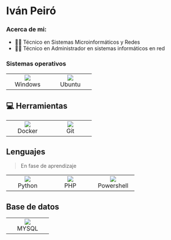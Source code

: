# Iván Peiró

<h3 align="left">Acerca de mi:</h3>

<ul>
  <li><g-emoji class="g-emoji" alias="computer" fallback-src="https://github.githubassets.com/images/icons/emoji/unicode/1f4bb.png">👨‍🎓</g-emoji> Técnico en Sistemas Microinformáticos y Redes</li>
  <li><g-emoji class="g-emoji" alias="computer" fallback-src="https://github.githubassets.com/images/icons/emoji/unicode/1f4bb.png">👨‍🎓</g-emoji> Técnico en Administrador en sistemas informáticos en red</li>
</ul>

### Sistemas operativos

<table>
  <tr>
    <td align="center" width="100">
  <a href="https://skillicons.dev">
    <img src="https://skillicons.dev/icons?i=windows" />
  </a>
<br>Windows
    </td>
    <td align="center" width="100">
  <a href="https://skillicons.dev">
    <img src="https://skillicons.dev/icons?i=ubuntu" />
  </a>
<br>Ubuntu
    </td>
  </tr>
</table>

## 💻 Herramientas

<table>
  <tr>
    <td align="center" width="100">
  <a href="https://skillicons.dev">
    <img src="https://skillicons.dev/icons?i=docker" />
  </a>
<br>Docker
    </td>
    <td align="center" width="100">
  <a href="https://skillicons.dev">
    <img src="https://skillicons.dev/icons?i=git" />
  </a>
<br>Git
    </td>
  </tr>
</table>

## Lenguajes
> En fase de aprendizaje
<table>
  <tr>
    </td>
    <td align="center" width="100">
  <a href="https://skillicons.dev">
    <img src="https://skillicons.dev/icons?i=python" />
  </a>
<br>Python
    </td>
    <td align="center" width="100">
  <a href="https://skillicons.dev">
    <img src="https://skillicons.dev/icons?i=php" />
  </a>
<br>PHP
    </td>
    <td align="center" width="100">
  <a href="https://skillicons.dev">
    <img src="https://skillicons.dev/icons?i=powershell" />
  </a>
<br>Powershell
    </td>
  </tr>
</table>

## Base de datos
<table>
  <tr>
    </td>
    <td align="center" width="100">
  <a href="https://skillicons.dev">
    <img src="https://skillicons.dev/icons?i=mysql" />
  </a>
<br>MYSQL
    </td>
  </tr>
</table>
